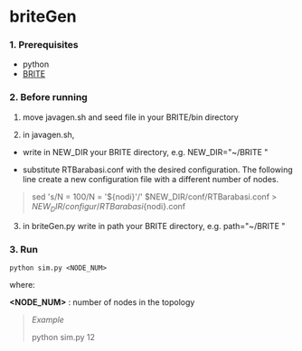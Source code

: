 # briteGen
### 1. Prerequisites
* python
* [BRITE](https://www.cs.bu.edu/brite/)

### 2. Before running

1. move javagen.sh and seed file in your BRITE/bin directory

2. in javagen.sh, 
  
  * write in NEW_DIR your BRITE directory, e.g. NEW_DIR="~/BRITE "
  
  * substitute RTBarabasi.conf with the desired configuration. The following line create a new configuration file with a different number of nodes. 

> sed 's/N = 100/N = '${nodi}'/' $NEW_DIR/conf/RTBarabasi.conf > $NEW_DIR/configur/RTBarabasi${nodi}.conf

3. in briteGen.py write in path your BRITE directory, e.g. path="~/BRITE "

### 3. Run 
```
python sim.py <NODE_NUM>
```
where:

**\<NODE_NUM\>** : number of nodes in the topology

> *Example*
> 
> python sim.py 12
